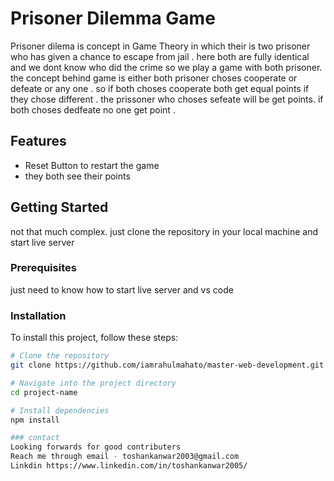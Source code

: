 # Prisoner Dilemma Game

Prisoner dilema is concept in Game Theory in which their is two prisoner who has given a chance to escape from jail . here both are fully identical and we dont know who did the crime so we play a game with both prisoner. the concept behind game is either both prisoner choses cooperate or defeate or any one . so if both choses cooperate both get equal points if they chose different . the prissoner who choses sefeate will be get points. if both choses dedfeate no one get point . 

## Features
- Reset Button to restart the game
- they both see their points

## Getting Started
not that much complex. just clone the repository in your local machine and start live server
### Prerequisites
just need  to know how to start live server and vs code
### Installation
To install this project, follow these steps:

```bash
# Clone the repository
git clone https://github.com/iamrahulmahato/master-web-development.git

# Navigate into the project directory
cd project-name

# Install dependencies
npm install

### contact
Looking forwards for good contributers
Reach me through email - toshankanwar2003@gmail.com
Linkdin https://www.linkedin.com/in/toshankanwar2005/

